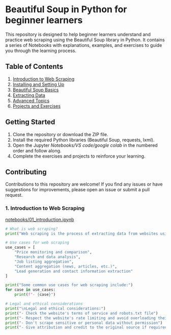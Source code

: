 #  Beautiful Soup in Python for beginner learners

This repository is designed to help beginner learners understand and practice web scraping using the Beautiful Soup library in Python. It contains a series of Notebooks with explanations, examples, and exercises to guide you through the learning process.

## Table of Contents

1. [Introduction to Web Scraping](notebooks/01_introduction.ipynb)
2. [Installing and Setting Up]()
3. [Beautiful Soup Basics]()
4. [Extracting Data]()
5. [Advanced Topics]()
6. [Projects and Exercises]()

## Getting Started

1. Clone the repository or download the ZIP file.
2. Install the required Python libraries (Beautiful Soup, requests, lxml).
3. Open the Jupyter *Notebooks/VS code/google colab* in the numbered order and follow along.
4. Complete the exercises and projects to reinforce your learning.

## Contributing

Contributions to this repository are welcome! If you find any issues or have suggestions for improvements, please open an issue or submit a pull request.


### 1. Introduction to Web Scraping

[notebooks/01_introduction.ipynb](notebooks/01_introduction.ipynb)

```python
# What is web scraping?
print("Web scraping is the process of extracting data from websites using software tools.")

# Use cases for web scraping
use_cases = [
    "Price monitoring and comparison",
    "Research and data analysis",
    "Job listing aggregation",
    "Content aggregation (news, articles, etc.)",
    "Lead generation and contact information extraction"
]

print("Some common use cases for web scraping include:")
for case in use_cases:
    print(f"- {case}")

# Legal and ethical considerations
print("\nLegal and ethical considerations:")
print("- Check the website's terms of service and robots.txt file")
print("- Respect the website's rate limiting and avoid overloading their servers")
print("- Don't scrape sensitive or personal data without permission")
print("- Give attribution and credit to the original source if required")
